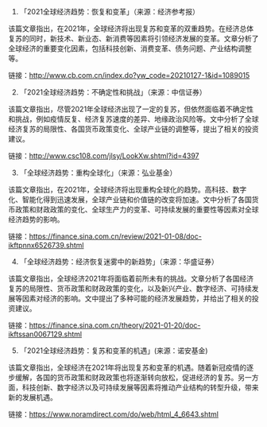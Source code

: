 

1. 「2021全球经济趋势：恢复和变革」（来源：经济参考报） 

该篇文章指出，在2021年，全球经济将出现复苏和变革的双重趋势。在经济总体复苏的同时，新技术、新业态、新消费等因素将引领经济发展的变革。文章分析了全球经济的重要变化因素，包括科技创新、消费变革、债务问题、产业结构调整等。 

链接：http://www.cb.com.cn/index.do?yw_code=20210127-1&id=1089015

2. 「2021全球经济趋势：不确定性和挑战」（来源：中信证券） 

该篇文章指出，尽管2021年全球经济出现了一定的复苏，但依然面临着不确定性和挑战，例如疫情反复、经济复苏速度的差异、地缘政治风险等。文中分析了全球经济复苏的局限性、各国货币政策变化、全球产业链的调整等，提出了相关的投资建议。 

链接：http://www.csc108.com/jlsy/LookXw.shtml?id=4397

3. 「全球经济趋势：重构全球化」（来源：弘业基金） 

该篇文章指出，在2021年，全球经济将出现重构全球化的趋势。高科技、数字化、智能化得到迅速发展，全球产业链和价值链的改变将加速。文中分析了各国货币政策和财政政策的变化、全球生产力的变革、可持续发展的重要性等因素对全球经济趋势的影响。 

链接：https://finance.sina.com.cn/review/2021-01-08/doc-ikftpnnx6526739.shtml

4. 「全球经济趋势：经济恢复迷雾中的新趋势」（来源：华盛证券） 

该篇文章指出，全球经济2021年将面临着前所未有的挑战。文章分析了各国经济复苏的局限性、货币政策和财政政策的变化，以及新兴产业、数字经济、可持续发展等因素对经济的影响。文中提出了多种可能的经济发展趋势，并给出了相关的投资建议。 

链接：https://finance.sina.com.cn/theory/2021-01-20/doc-ikftssan0067129.shtml 

5. 「2021全球经济趋势：复苏和变革的机遇」(来源：诺安基金)

该篇文章指出，全球经济在2021年将出现复苏和变革的机遇。随着新冠疫情的逐步缓解，各国的货币政策和财政政策也将逐渐转向放松，促进经济的复苏。另一方面，科技创新、数字经济以及可持续发展等因素将推动产业结构的转型升级，带来新的发展机遇。 

链接：https://www.noramdirect.com/do/web/html_4_6643.shtml